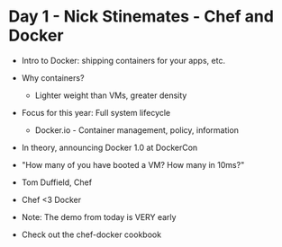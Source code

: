 # Day 1 - Nick Stinemates - Chef and Docker #

* Intro to Docker: shipping containers for your apps, etc.
* Why containers?
    * Lighter weight than VMs, greater density
* Focus for this year: Full system lifecycle
    * Docker.io - Container management, policy, information
* In theory, announcing Docker 1.0 at DockerCon
* "How many of you have booted a VM? How many in 10ms?"

* Tom Duffield, Chef
* Chef <3 Docker
* Note: The demo from today is VERY early
* Check out the chef-docker cookbook

